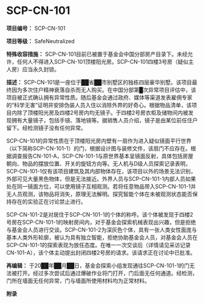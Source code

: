 # SCP-CN-101

**项目编号：** SCP-CN-101

**项目等级：** SafeNeutralized

**特殊收容措施：** SCP-CN-101目前已被置于基金会中国分部房产目录下。未经允许，任何人不得进入SCP-CN-101顶楼阳光房。SCP-CN-101四楼3号房（疑似主人房）应当永久封锁。

**描述：** SCP-CN-101是一座位于██省██市别墅区的独栋四层豪华别墅。该项目最终因为多次住户精神衰落自杀而无人购买。在中国分部第█次异常项目评估中，该项目被正式确认拥有异常性质。随后基金会通过政府、媒体等渠道发表雇佣专家的“科学无害”证明并安排伪装人员入住以消除外界的好奇心。根据物品清单，该项目内除了顶楼阳光房及四楼2号房内均无镜子。于四楼2号房衣柜及储物间内被发现拥有大量镜子，包括手镜、落地镜等。据销售人员介绍，镜子是由某位前任住户留下。经检测镜子没有任何异常。


SCP-CN-101的异常性质在于顶楼阳光房内壁有一扇作为进入疑似镜面平行世界（以下简称SCP-CN-101-1）的门，根据设计图与装修文件，该扇门不应存在。根据调查报告CN-101-A，SCP-CN-101-1与原世界基本呈镜面反射，具体包括房屋朝向、物品的摆放位置、开关的旋钮方向等。无人机与D级人员探索记录表明，SCP-CN-101-1仅有该项目建筑及其内部物体存在，该项目以外的场景无法识别，外部可见大量黑色物体，但是无法接近。外界人员与SCP-CN-101-1内部人员如果处在同一镜面方位，可以使用镜子互相观测。若将任意物品带入SCP-CN-101-1并无人员观测，该物品将消失，原理无法解明。探究智能个体在未被观测状态能否保持存在的实验正在讨论禁止进行。

SCP-CN-101-2是对居住于SCP-CN-101-1的个体的称呼。该个体被发现于四楼2号房在SCP-CN-101-1的映射房间内，对于基金会探索机械表现出兴趣，但是拒绝与基金会人员进行交谈。SCP-CN-101-2为深灰色个体，具有一张人类女性面庞与基本人类外形轮廓，被认为具有独立智能，拒绝协助基金会人员，对基金会人员在SCP-CN-101-1的探索表现为放任态度。在唯一一次交谈后（详情请见采访记录CN-101-A），该个体主动提出封闭四楼2号房的请求。该请求正在讨论中已批准。

**再编辑：** 于20██年██月██日，基金会探索小组发现通往SCP-CN-101-1的门无法被打开。经过多次尝试后通过爆破作业将门打开，门后面无任何通道。经检测，门所在墙面无任何异常，门与墙面所使用材料均为正常材料。

**附录** 



